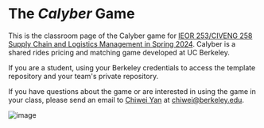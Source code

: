 # The _Calyber_ Game
This is the classroom page of the Calyber game for [IEOR 253/CIVENG 258 Supply Chain and Logistics Management in Spring 2024](https://classes.berkeley.edu/content/2024-spring-indeng-c253-001-lec-001). Calyber is a shared rides pricing and matching game developed at UC Berkeley. 

If you are a student, using your Berkeley credentials to access the template repository and your team's private repository. 

If you have questions about the game or are interested in using the game in your class, please send an email to [Chiwei Yan](https://yanchiwei.github.io/) at chiwei@berkeley.edu.

![image](https://github.com/INDENG-C253-Spring-2024/.github/assets/6461577/1100cd2f-f7c6-4442-a18b-284f9e9d0332)
